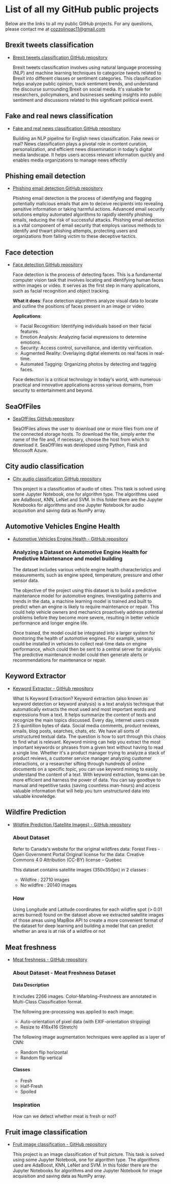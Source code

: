 # List of all my GitHub public projects
Below are the links to all my public GitHub projects. For any questions, please contact me at cozzolinoac11@gmail.com

## Brexit tweets classification
- [Brexit tweets classification GitHub repository](https://github.com/cozzolinoac11/brexit-tweets)
  
  Brexit tweets classification involves using natural language processing (NLP) and machine learning techniques to categorize tweets related to Brexit into different classes or sentiment categories. This classification helps analyze public opinion, track sentiment trends, and understand the discourse surrounding Brexit on social media. It's valuable for researchers, policymakers, and businesses seeking insights into public sentiment and discussions related to this significant political event.

## Fake and real news classification
- [Fake and real news classification GitHub repository](https://github.com/cozzolinoac11/news-classification)

  Building an NLP pipeline for English news classification. Fake news or real? News classification plays a pivotal role in content curation, personalization, and efficient news dissemination in today's digital media landscape. It helps users access relevant information quickly and enables media organizations to manage news effectily

## Phishing email detection
- [Phishing email detection GitHub repository](https://github.com/cozzolinoac11/phishing-email-detection)
  
  Phishing email detection is the process of identifying and flagging potentially malicious emails that aim to deceive recipients into revealing sensitive information or taking harmful actions. Advanced email security solutions employ automated algorithms to rapidly identify phishing emails, reducing the risk of successful attacks.
Phishing email detection is a vital component of email security that employs various methods to identify and thwart phishing attempts, protecting users and organizations from falling victim to these deceptive tactics.

## Face detection  
- [Face detection GitHub repository](https://github.com/cozzolinoac11/face-detection)

  Face detection is the process of detecting faces. 
  This is a fundamental computer vision task that involves locating and identifying human faces within images or video. It serves as the first step in many applications, such as facial recognition and     object tracking. 

  **What it does**: Face detection algorithms analyze visual data to locate and outline the positions of faces present in an image or video 

  **Applications**:
    - Facial Recognition: Identifying individuals based on their facial features.
    - Emotion Analysis: Analyzing facial expressions to determine emotions.
    - Security: Access control, surveillance, and identity verification.
    - Augmented Reality: Overlaying digital elements on real faces in real-time.
    - Automated Tagging: Organizing photos by detecting and tagging faces.

  Face detection is a critical technology in today's world, with numerous practical and innovative applications across various domains, from security to entertainment and beyond.

## SeaOfFiles
- [SeaOfFiles GitHub repository](https://github.com/cozzolinoac11/SeaOfFiles)

  SeaOfFiles allows the user to download one or more files from one of the connected storage hosts. To download the file, simply enter the name of the file and, if necessary, choose the host from which to download it. SeaOfFiles was developed using Python, Flask and Microsoft Azure.

## City audio classification
- [City audio classification GitHub repository](https://github.com/cozzolinoac11/city_audio_classification)

  This project is a classification of audio of cities. This task is solved using some Jupyter Notebook, one for algorithm type. The algorithms used are AdaBoost, KNN, LeNet and SVM. In this folder there are the Jupyter Notebooks for algorithms and one Jupyter Notebook for audio acquisition and saving data as NumPy array.

## Automotive Vehicles Engine Health
- [Automotive Vehicles Engine Health - GitHub repository](https://github.com/cozzolinoac11/automotive-vehicles-engine-health)

  ### Analyzing a Dataset on Automotive Engine Health for Predictive Maintenance and model building

  The dataset includes various vehicle engine health characteristics and measurements, such as engine speed, temperature, pressure and other sensor data.

  The objective of the project using this dataset is to build a predictive maintenance model for automotive engines. Investigating patterns and trends in the data, a machine learning model is trained      and built to predict when an engine is likely to require maintenance or repair. This could help vehicle owners and mechanics proactively address potential problems before they become more severe,        resulting in better vehicle performance and longer engine life.

  Once trained, the model could be integrated into a larger system for monitoring the health of automotive engines. For example, sensors could be installed in vehicles to collect real-time data on         engine performance, which could then be sent to a central server for analysis. The predictive maintenance model could then generate alerts or recommendations for maintenance or repair.

## Keyword Extractor
- [Keyword Extractor - GitHub repository](https://github.com/cozzolinoac11/keywordExtractor)

  What Is Keyword Extraction? Keyword extraction (also known as keyword detection or keyword analysis) is a text analysis technique that automatically extracts the most used and most important words and expressions from a text. It helps summarize the content of texts and recognize the main topics discussed. Every day, internet users create 2.5 quintillion bytes of data. Social media comments, product reviews, emails, blog posts, searches, chats, etc. We have all sorts of unstructured textual data. The question is how to sort through this chaos to find what is relevant. Keyword mining can help you extract the most important keywords or phrases from a given text without having to read a single line. Whether it's a product manager trying to analyze a stack of product reviews, a customer service manager analyzing customer interactions, or a researcher sifting through hundreds of online documents on a specific topic, you can use keyword mining to easily understand the content of a text. With keyword extraction, teams can be more efficient and harness the power of data. You can say goodbye to manual and repetitive tasks (saving countless man-hours) and access valuable information that will help you turn unstructured data into valuable knowledge.

## Wildfire Prediction
- [Wildfire Prediction (Satellite Images) - GitHub repository](https://github.com/cozzolinoac11/wildfire_prediction)

  ### About Dataset
  Refer to Canada's website for the original wildfires data:
  Forest Fires - Open Government Portal
  Original license for the data:
  Creative Commons 4.0 Attribution (CC-BY) license – Quebec

  This dataset contains satellite images (350x350px) in 2 classes :
    - Wildfire : 22710 images
    - No wildfire : 20140 images
  
  ### How
  Using Longitude and Latitude coordinates for each wildfire spot (> 0.01 acres burned) found on the dataset above we extracted satellite images of those areas using MapBox API to create a more convenient format of the dataset for deep learning and building a model that can predict whether an area is at risk of a wildfire or not

## Meat freshness
- [Meat freshness - GitHub repository](https://github.com/cozzolinoac11/meat-freshness)

  ### About Dataset - Meat Freshness Dataset
  #### Data Description
  It includes 2266 images.
  Color-Marbling-Freshness are annotated in Multi-Class Classification format.

  The following pre-processing was applied to each image:
    - Auto-orientation of pixel data (with EXIF-orientation stripping)
    - Resize to 416x416 (Stretch)

  The following image augmentation techniques were applied as a layer of CNN:
    - Random flip horizontal
    - Random flip vertical
    
  #### Classes
    - Fresh
    - Half-Fresh 
    - Spoiled

  ### Inspiration
    How can we detect whether meat is fresh or not?

## Fruit image classification
- [Fruit image classification - GitHub repository](https://github.com/cozzolinoac11/fruit_image_classification)

  This project is an image classification of fruit picture. This task is solved using some Jupyter Notebook, one for algorithm type. The algorithms used are AdaBoost, KNN, LeNet and SVM.
In this folder there are the Jupyter Notebooks for algorithms and one Jupyter Notebook for image acquisition and saving data as NumPy array.
